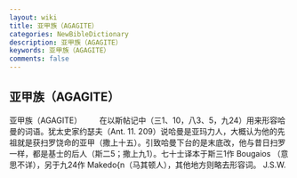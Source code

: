 ```yaml
---
layout: wiki
title: 亚甲族（AGAGITE）
categories: NewBibleDictionary
description: 亚甲族（AGAGITE）
keywords: 亚甲族（AGAGITE）
comments: false
---
```


## 亚甲族（AGAGITE）



亚甲族（AGAGITE）
　　在以斯帖记中（三1、10，八3、5，九24）用来形容哈曼的词语。犹太史家约瑟夫（Ant.
11. 209）说哈曼是亚玛力人，大概认为他的先祖就是获扫罗饶命的亚甲（撒上十五）。引致哈曼下台的是末底改，他与昔日扫罗一样，都是基士的后人（斯二5；撒上九1）。七十士译本于斯三1作 Bougaios （意思不详），另于九24作 Makedo{n（马其顿人），其他地方则略去形容词。
J.S.W.




